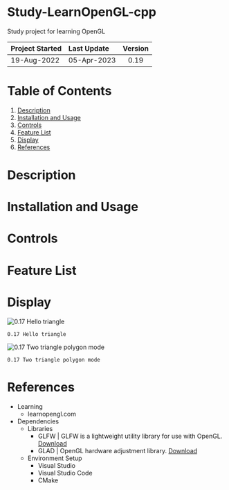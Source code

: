 # Study-LearnOpenGL-cpp
Study project for learning OpenGL

| Project Started | Last Update | Version |
| :-------------- | :---------- | :-----: | 
| 19-Aug-2022     | 05-Apr-2023 | 0.19    |

# Table of Contents
1. [Description](#description)
2. [Installation and Usage](#installation-and-usage)
3. [Controls](#controls)
4. [Feature List](#feature-list)
5. [Display](#display)
6. [References](#references)

# Description

# Installation and Usage

# Controls

# Feature List

# Display
![0.17 Hello triangle](display/hello_triangle.png)
```
0.17 Hello triangle
```  

![0.17 Two triangle polygon mode ](display/2triangle_polygon.png)
```
0.17 Two triangle polygon mode
```  

# References
- Learning
    - learnopengl.com
- Dependencies
    - Libraries
        - GLFW | GLFW is a lightweight utility library for use with OpenGL. [Download](https://www.glfw.org/download.html)
        - GLAD | OpenGL hardware adjustment library. [Download](https://glad.dav1d.de/)
    - Environment Setup 
        - Visual Studio
        - Visual Studio Code
        - CMake